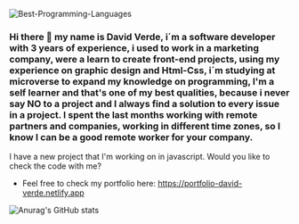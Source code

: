 ![Best-Programming-Languages](https://user-images.githubusercontent.com/99683363/173456626-2552e755-bd04-4af7-ac3a-ec9bdfc78304.jpg)


### Hi there 👋 my name is David Verde, i´m a software developer with 3 years of experience, i used to work in a marketing company, were a learn to create front-end projects, using my experience on graphic design and Html-Css, i´m studying at microverse to expand my knowledge on programming, I'm a self learner and that's one of my best qualities, because i never say NO to a project and I always find a solution to every issue in a project. I spent the last months working with remote partners and companies, working in different time zones, so I know I can be a good remote worker for your company.

I have a new project that I'm working on in javascript. Would you like to check the code with me?
 * Feel free to check my portfolio here: https://portfolio-david-verde.netlify.app


![Anurag's GitHub stats](https://github-readme-stats.vercel.app/api?username=David-Verde&show_icons=true&theme=radical)
